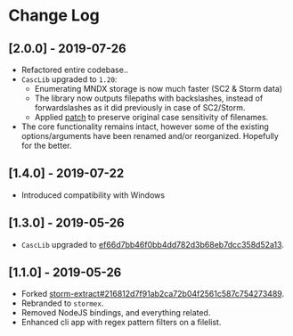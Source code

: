 # Change Log

## [2.0.0] - 2019-07-26

* Refactored entire codebase..
* `CascLib` upgraded to `1.20`:
  * Enumerating MNDX storage is now much faster (SC2 & Storm data)
  * The library now outputs filepaths with backslashes, instead of forwardslashes as it did previously in case of SC2/Storm.
  * Applied [patch](https://github.com/Talv/CascLib/commit/b2646e578b43641a46df5725d951b093a7cefce0) to preserve original case sensitivity of filenames.
* The core functionality remains intact, however some of the existing options/arguments have been renamed and/or reorganized. Hopefully for the better.

## [1.4.0] - 2019-07-22

* Introduced compatibility with Windows

## [1.3.0] - 2019-05-26

* `CascLib` upgraded to [ef66d7bb46f0bb4dd782d3b68eb7dcc358d52a13](https://github.com/ladislav-zezula/CascLib/commit/ef66d7bb46f0bb4dd782d3b68eb7dcc358d52a13).

## [1.1.0] - 2019-05-26

* Forked [storm-extract#216812d7f91ab2ca72b04f2561c587c754273489](https://github.com/nydus/storm-extract/tree/216812d7f91ab2ca72b04f2561c587c754273489).
* Rebranded to `stormex`.
* Removed NodeJS bindings, and everything related.
* Enhanced cli app with regex pattern filters on a filelist.
